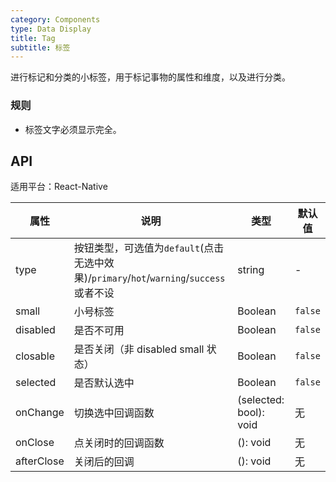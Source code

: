 ```yaml
---
category: Components
type: Data Display
title: Tag
subtitle: 标签
---
```


进行标记和分类的小标签，用于标记事物的属性和维度，以及进行分类。

### 规则
- 标签文字必须显示完全。


## API

适用平台：React-Native

属性 | 说明 | 类型 | 默认值
----|-----|------|------
| type    | 按钮类型，可选值为`default`(点击无选中效果)/`primary`/`hot`/`warning`/`success`或者不设  |   string   |   -  |
| small   |  小号标签  |   Boolean    |  `false`  |
| disabled   | 是否不可用      | Boolean |    `false`  |
| closable   | 是否关闭（非 disabled small 状态） | Boolean | `false` |
| selected   | 是否默认选中      | Boolean |    `false`  |
| onChange   | 切换选中回调函数 | (selected: bool): void |   无  |
| onClose   | 点关闭时的回调函数 | (): void |   无  |
| afterClose   | 关闭后的回调 | (): void |   无  |
